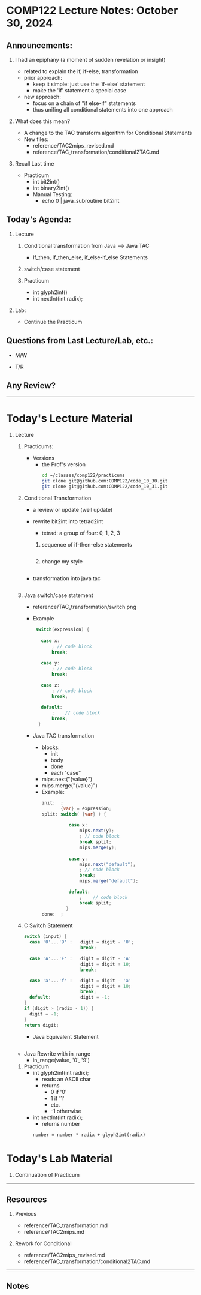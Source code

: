 # COMP122 Lecture Notes: October 30, 2024

## Announcements:
   1. I had an epiphany (a moment of sudden revelation or insight)
      - related to explain the if, if-else, transformation
      - prior approach: 
        - keep it simple: just use the 'if-else' statement
        - make the 'if' statement a special case
      - new approach: 
        - focus on a chain of "if else-if" statements
        - thus unifing all conditional statements into one approach
   1. What does this mean?
      * A change to the TAC transform algorithm for Conditional Statements
      * New files:
        - reference/TAC2mips_revised.md
        - reference/TAC_transformation/conditional2TAC.md

   1. Recall Last time
      * Practicum
        - int bit2int()
        - int binary2int()
        - Manual Testing:
          - echo 0 | java_subroutine bit2int

## Today's Agenda:

  1. Lecture
     1. Conditional transformation from Java --> Java TAC
        * If_then, if_then_else, if_else-if_else Statements

     1. switch/case statement

     1. Practicum
        - int glyph2int()
        - int nextInt(int radix);

  1. Lab: 
     * Continue the Practicum

## Questions from Last Lecture/Lab, etc.:
   * M/W

   * T/R

## Any Review?

---
# Today's Lecture Material

  1. Lecture
     1. Practicums: 
        * Versions
          - the Prof's version
            ```bash
            cd ~/classes/comp122/practicums
            git clone git@github.com:COMP122/code_10_30.git 
            git clone git@github.com:COMP122/code_10_31.git 
            ```

     1. Conditional Transformation
        - a review or update (well update)

        - rewrite bit2int into tetrad2int
          * tetrad: a group of four: 0, 1, 2, 3

          1. sequence of if-then-else statements

             ```java
             ```

          1. change my style
             ```java
             ````

        - transformation into java tac
          ```java tac

          ```


     1. Java switch/case statement
        - reference/TAC_transformation/switch.png
        - Example
          ```java
           switch(expression) {
                   
             case x:
                 ; // code block
                 break; 
                   
             case y:
                 ; // code block
                 break;

             case z:
                 ; // code block
                 break;
                   
             default:
                 ;    // code block
                 break;
            }
          ```

        - Java TAC transformation
          - blocks:
            * init
            * body
            * done
            * each "case"
          - mips.next("{value}")
          - mips.merge("{value}") 
          - Example:
            ```java tac
            init:  ;
                   {var} = expression;
            split: switch( {var} ) {
                   
                      case x:
                          mips.next(y);
                          ; // code block
                          break split; 
                          mips.merge(y);
                            
                      case y:
                          mips.next("default");
                          ; // code block
                          break;
                          mips.merge("default");

                      default:
                          ;    // code block
                          break split;
                     }
            done:  ; 
            ```



     1. C Switch Statement
        ```c
        switch (input) {
          case '0'...'9' :   digit = digit - '0';
                             break;

          case 'A'...'F' :   digit = digit - 'A' 
                             digit = digit + 10;
                             break;

          case 'a'...'f' :   digit = digit - 'a' 
                             digit = digit + 10;
                             break;
          default:           digit = -1;
        }
        if (digit > (radix - 1)) {
          digit = -1;
        }
        return digit;
        ```

        - Java Equivalent Statement

       ```java
       ```


        - Java Rewrite with in_range
          * in_range(value, '0', '9')


     1. Practicum
        - int glyph2int(int radix);
          - reads an ASCII char
          - returns 
            * 0 if '0'
            * 1 if '1'
            * etc.
            * -1 otherwise
        - int nextInt(int radix);
          - returns number
          ```psudeo 
          number = number * radix + glyph2int(radix)
          ```

 
# Today's Lab Material

  1. Continuation of Practicum

---
## Resources

  1. Previous
     * reference/TAC_transformation.md
     * reference/TAC2mips.md

  1. Rework for Conditional
     * reference/TAC2mips_revised.md
     * reference/TAC_transformation/conditional2TAC.md

---
<!-- This section for student's to place their own notes. -->
<!-- This section will not be updated by the Professor.   -->

## Notes  


